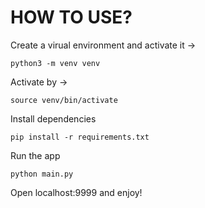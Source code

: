 # HOW TO USE?

Create a virual environment and activate it ->
```
python3 -m venv venv
```
Activate by ->

```
source venv/bin/activate  
```

Install dependencies

```
pip install -r requirements.txt
```

Run the app
```
python main.py
```

Open localhost:9999 and enjoy!